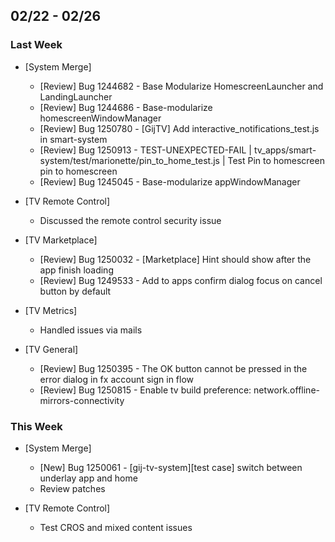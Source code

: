## 02/22 - 02/26 ##

### Last Week ###

* [System Merge]
    - [Review] Bug 1244682 - Base Modularize HomescreenLauncher and LandingLauncher
    - [Review] Bug 1244686 - Base-modularize homescreenWindowManager
    - [Review] Bug 1250780 - [GijTV] Add interactive_notifications_test.js in smart-system
    - [Review] Bug 1250913 - TEST-UNEXPECTED-FAIL | tv_apps/smart-system/test/marionette/pin_to_home_test.js | Test Pin to homescreen pin to homescreen
    - [Review] Bug 1245045 - Base-modularize appWindowManager

* [TV Remote Control]
    - Discussed the remote control security issue

* [TV Marketplace]
    - [Review] Bug 1250032 - [Marketplace] Hint should show after the app finish loading
    - [Review] Bug 1249533 - Add to apps confirm dialog focus on cancel button by default

* [TV Metrics]
    - Handled issues via mails

* [TV General]
    - [Review] Bug 1250395 - The OK button cannot be pressed in the error dialog in fx account sign in flow
    - [Review] Bug 1250815 - Enable tv build preference: network.offline-mirrors-connectivity


### This Week ###

* [System Merge]
    - [New] Bug 1250061 - [gij-tv-system][test case] switch between underlay app and home
    - Review patches

* [TV Remote Control]
    - Test CROS and mixed content issues
